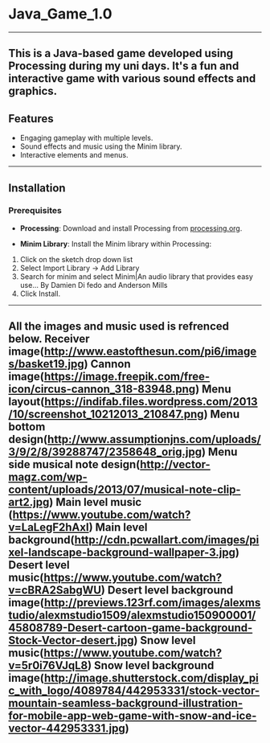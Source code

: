# Java_Game_1.0
-----------------------------------------------------------------------------------------------------
This is a Java-based game developed using Processing during my uni days. It's a fun and interactive game with various sound effects and graphics.
-----------------------------------------------------------------------------------------------------
## Features 
- Engaging gameplay with multiple levels.
- Sound effects and music using the Minim library.
- Interactive elements and menus.
-----------------------------------------------------------------------------------------------------
## Installation 
### Prerequisites 

- **Processing**: Download and install Processing from [processing.org](https://processing.org/download/).
  
- **Minim Library**: Install the Minim library within Processing:
1. Click on the sketch drop down list
2. Select Import Library -> Add Library
3. Search for minim and select Minim|An audio library that provides easy use... By Damien Di fedo and Anderson Mills
4. Click Install.
-----------------------------------------------------------------------------------------------------
All the images and music used is refrenced below.
Receiver image(http://www.eastofthesun.com/pi6/images/basket19.jpg)
Cannon image(https://image.freepik.com/free-icon/circus-cannon_318-83948.png)
Menu layout(https://indifab.files.wordpress.com/2013/10/screenshot_10212013_210847.png)
Menu bottom design(http://www.assumptionjns.com/uploads/3/9/2/8/39288747/2358648_orig.jpg)
Menu side musical note design(http://vector-magz.com/wp-content/uploads/2013/07/musical-note-clip-art2.jpg)
Main level music (https://www.youtube.com/watch?v=LaLegF2hAxI)
Main level background(http://cdn.pcwallart.com/images/pixel-landscape-background-wallpaper-3.jpg)
Desert level music(https://www.youtube.com/watch?v=cBRA2SabgWU)
Desert level background image(http://previews.123rf.com/images/alexmstudio/alexmstudio1509/alexmstudio150900001/45808789-Desert-cartoon-game-background-Stock-Vector-desert.jpg)
Snow level music(https://www.youtube.com/watch?v=5r0i76VJqL8)
Snow level background image(http://image.shutterstock.com/display_pic_with_logo/4089784/442953331/stock-vector-mountain-seamless-background-illustration-for-mobile-app-web-game-with-snow-and-ice-vector-442953331.jpg)
-----------------------------------------------------------------------------------------------------
